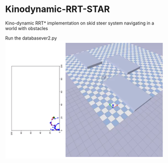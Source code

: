 # Kinodynamic-RRT-STAR
Kino-dynamic RRT* implementation on skid steer system navigating in a world with obstacles  

Run the databasever2.py
![alt text](https://github.com/BijoSebastian/Kinodynamic-RRT-STAR/blob/master/Presentation1.png)
